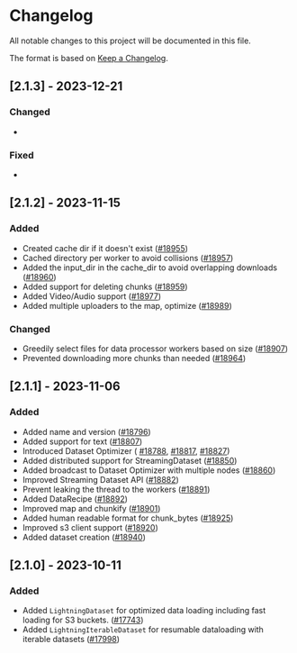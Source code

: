 # Changelog

All notable changes to this project will be documented in this file.

The format is based on [Keep a Changelog](http://keepachangelog.com/en/1.0.0/).


## [2.1.3] - 2023-12-21

### Changed

-


### Fixed

-


## [2.1.2] - 2023-11-15

### Added

- Created cache dir if it doesn't exist ([#18955](https://github.com/Lightning-AI/lightning/pull/18955))
- Cached directory per worker to avoid collisions ([#18957](https://github.com/Lightning-AI/lightning/pull/18957))
- Added the input_dir in the cache_dir to avoid overlapping downloads ([#18960](https://github.com/Lightning-AI/lightning/pull/18960))
- Added support for deleting chunks ([#18959](https://github.com/Lightning-AI/lightning/pull/18959))
- Added Video/Audio support ([#18977](https://github.com/Lightning-AI/lightning/pull/18977))
- Added multiple uploaders to the map, optimize ([#18989](https://github.com/Lightning-AI/lightning/pull/18989))

### Changed

- Greedily select files for data processor workers based on size ([#18907](https://github.com/Lightning-AI/lightning/pull/18907))
- Prevented downloading more chunks than needed ([#18964](https://github.com/Lightning-AI/lightning/pull/18964))


## [2.1.1] - 2023-11-06

### Added

- Added name and version ([#18796](https://github.com/Lightning-AI/lightning/pull/18796))
- Added support for text ([#18807](https://github.com/Lightning-AI/lightning/pull/18807))
- Introduced Dataset Optimizer (
[#18788](https://github.com/Lightning-AI/lightning/pull/18788),
[#18817](https://github.com/Lightning-AI/lightning/pull/18817),
[#18827](https://github.com/Lightning-AI/lightning/pull/18827))
- Added distributed support for StreamingDataset ([#18850](https://github.com/Lightning-AI/lightning/pull/18850))
- Added broadcast to Dataset Optimizer with multiple nodes ([#18860](https://github.com/Lightning-AI/lightning/pull/18860))
- Improved Streaming Dataset API ([#18882](https://github.com/Lightning-AI/lightning/pull/18882))
- Prevent leaking the thread to the workers ([#18891](https://github.com/Lightning-AI/lightning/pull/18891))
- Added DataRecipe ([#18892](https://github.com/Lightning-AI/lightning/pull/18892))
- Improved map and chunkify ([#18901](https://github.com/Lightning-AI/lightning/pull/18901))
- Added human readable format for chunk_bytes ([#18925](https://github.com/Lightning-AI/lightning/pull/18925))
- Improved s3 client support ([#18920](https://github.com/Lightning-AI/lightning/pull/18920))
- Added dataset creation ([#18940](https://github.com/Lightning-AI/lightning/pull/18940))


## [2.1.0] - 2023-10-11

### Added

- Added `LightningDataset` for optimized data loading including fast loading for S3 buckets. ([#17743](https://github.com/Lightning-AI/lightning/pull/17743))
- Added `LightningIterableDataset` for resumable dataloading with iterable datasets ([#17998](https://github.com/Lightning-AI/lightning/pull/17998))
